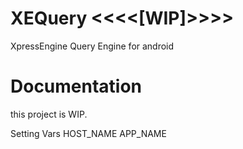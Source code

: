XEQuery <<<<[WIP]>>>>
=======

XpressEngine Query Engine for android


Documentation
=======

this project is WIP.

Setting Vars
HOST_NAME
APP_NAME
